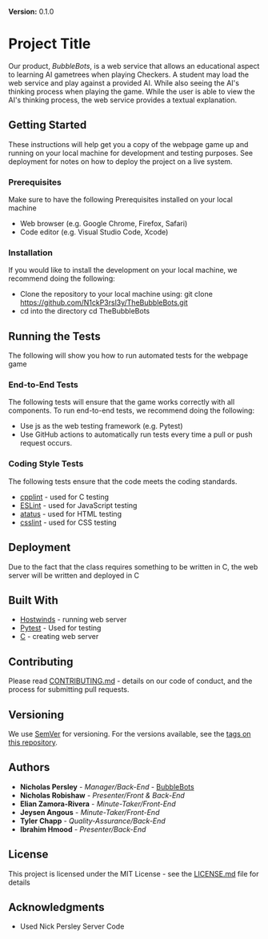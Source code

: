**Version:** 0.1.0
# Project Title
Our product, _BubbleBots_, is a web service that allows an educational aspect to learning AI gametrees when playing Checkers. A student may load the web service and play against a provided AI. While also seeing the AI's thinking process when playing the game. While the user is able to view the AI's thinking process, the web service provides a textual explanation.

## Getting Started

These instructions will help get you a copy of the webpage game up and running on your local machine for development and testing purposes. See deployment for notes on how to deploy the project on a live system.

### Prerequisites
Make sure to have the following Prerequisites installed on your local machine
- Web browser (e.g. Google Chrome, Firefox, Safari)
- Code editor (e.g. Visual Studio Code, Xcode)
  
### Installation
If you would like to install the development on your local machine, we recommend doing the following:
- Clone the repository to your local machine using:
    git clone https://github.com/N1ckP3rsl3y/TheBubbleBots.git
- cd into the directory
    cd TheBubbleBots
  
## Running the Tests
The following will show you how to run automated tests for the webpage game

### End-to-End Tests
The following tests will ensure that the game works correctly with all components.
To run end-to-end tests, we recommend doing the following:
  * Use js as the web testing framework (e.g. Pytest)
  * Use GitHub actions to automatically run tests every time a pull or push request occurs.
    
### Coding Style Tests
The following tests ensure that the code meets the coding standards.
* [cpplint](https://github.com/cpplint/cpplint) - used for C testing
* [ESLint](https://eslint.org/) - used for JavaScript testing 
* [atatus](https://www.atatus.com/) - used for HTML testing
* [csslint](http://csslint.net/) - used for CSS testing

## Deployment

Due to the fact that the class requires something to be written in C, the web server will be written and deployed in C

## Built With

* [Hostwinds](https://www.hostwinds.com/) - running web server
* [Pytest](https://docs.pytest.org/en/7.4.x/contents.html#) - Used for testing
* [C](https://www.cprogramming.com/) - creating web server

## Contributing

Please read [CONTRIBUTING.md](https://github.com/N1ckP3rsl3y/TheBubbleBots/blob/main/CONTRIBUTING.md) - details on our code of conduct, and the process for submitting pull requests.

## Versioning

We use [SemVer](http://semver.org/) for versioning. For the versions available, see the [tags on this repository](https://github.com/N1ckP3rsl3y/TheBubbleBots/tags). 

## Authors

* **Nicholas Persley** - *Manager/Back-End* - [BubbleBots](https://github.com/N1ckP3rsl3y/TheBubbleBots)
* **Nicholas Robishaw** - *Presenter/Front & Back-End*
* **Elian Zamora-Rivera** - *Minute-Taker/Front-End*
* **Jeysen Angous** - *Minute-Taker/Front-End*
* **Tyler Chapp** - *Quality-Assurance/Back-End*
* **Ibrahim Hmood** - *Presenter/Back-End*

## License

This project is licensed under the MIT License - see the [LICENSE.md](LICENSE.md) file for details

## Acknowledgments

* Used Nick Persley Server Code
